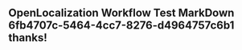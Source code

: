 <properties
ms.topic="hero-topic1"
ms.test1="hero-topic"
ms.test2="test"/>

## OpenLocalization Workflow Test MarkDown 6fb4707c-5464-4cc7-8276-d4964757c6b1 thanks!
